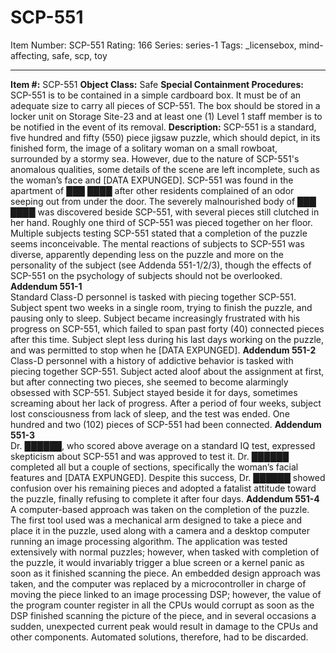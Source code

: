 # SCP-551
Item Number: SCP-551
Rating: 166
Series: series-1
Tags: _licensebox, mind-affecting, safe, scp, toy

---

**Item #:** SCP-551
**Object Class:** Safe
**Special Containment Procedures:** SCP-551 is to be contained in a simple cardboard box. It must be of an adequate size to carry all pieces of SCP-551. The box should be stored in a locker unit on Storage Site-23 and at least one (1) Level 1 staff member is to be notified in the event of its removal.
**Description:** SCP-551 is a standard, five hundred and fifty (550) piece jigsaw puzzle, which should depict, in its finished form, the image of a solitary woman on a small rowboat, surrounded by a stormy sea. However, due to the nature of SCP-551's anomalous qualities, some details of the scene are left incomplete, such as the woman’s face and [DATA EXPUNGED].
SCP-551 was found in the apartment of ███ ████ after other residents complained of an odor seeping out from under the door. The severely malnourished body of ███ ████ was discovered beside SCP-551, with several pieces still clutched in her hand. Roughly one third of SCP-551 was pieced together on her floor.
Multiple subjects testing SCP-551 stated that a completion of the puzzle seems inconceivable. The mental reactions of subjects to SCP-551 was diverse, apparently depending less on the puzzle and more on the personality of the subject (see Addenda 551-1/2/3), though the effects of SCP-551 on the psychology of subjects should not be overlooked.
**Addendum 551-1**  
Standard Class-D personnel is tasked with piecing together SCP-551. Subject spent two weeks in a single room, trying to finish the puzzle, and pausing only to sleep. Subject became increasingly frustrated with his progress on SCP-551, which failed to span past forty (40) connected pieces after this time. Subject slept less during his last days working on the puzzle, and was permitted to stop when he [DATA EXPUNGED].
**Addendum 551-2**  
Class-D personnel with a history of addictive behavior is tasked with piecing together SCP-551. Subject acted aloof about the assignment at first, but after connecting two pieces, she seemed to become alarmingly obsessed with SCP-551. Subject stayed beside it for days, sometimes screaming about her lack of progress. After a period of four weeks, subject lost consciousness from lack of sleep, and the test was ended. One hundred and two (102) pieces of SCP-551 had been connected.
**Addendum 551-3**  
Dr. ██████, who scored above average on a standard IQ test, expressed skepticism about SCP-551 and was approved to test it. Dr. ██████ completed all but a couple of sections, specifically the woman’s facial features and [DATA EXPUNGED]. Despite this success, Dr. ██████ showed confusion over his remaining pieces and adopted a fatalist attitude toward the puzzle, finally refusing to complete it after four days.
**Addendum 551-4**  
A computer-based approach was taken on the completion of the puzzle. The first tool used was a mechanical arm designed to take a piece and place it in the puzzle, used along with a camera and a desktop computer running an image processing algorithm. The application was tested extensively with normal puzzles; however, when tasked with completion of the puzzle, it would invariably trigger a blue screen or a kernel panic as soon as it finished scanning the piece. An embedded design approach was taken, and the computer was replaced by a microcontroller in charge of moving the piece linked to an image processing DSP; however, the value of the program counter register in all the CPUs would corrupt as soon as the DSP finished scanning the picture of the piece, and in several occasions a sudden, unexpected current peak would result in damage to the CPUs and other components. Automated solutions, therefore, had to be discarded.